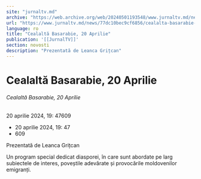 ```yaml
---
site: "jurnaltv.md"
archive: "https://web.archive.org/web/20240501193548/www.jurnaltv.md/news/77dc10bec9cf6856/cealalta-basarabie-20-aprilie.html"
url: "https://www.jurnaltv.md/news/77dc10bec9cf6856/cealalta-basarabie-20-aprilie.html"
language: ro
title: "Cealaltă Basarabie, 20 Aprilie"
publication: '[[JurnalTV]]'
section: novosti
description: "Prezentată de Leanca Grițcan"
---
```


# Cealaltă Basarabie, 20 Aprilie

###### Cealaltă Basarabie, 20 Aprilie

20 aprilie 2024, 19: 47609

- 20 aprilie 2024, 19: 47
- 609

Prezentată de Leanca Grițcan

Un program special dedicat diasporei, în care sunt abordate pe larg subiectele de interes, poveștile adevărate și provocările moldovenilor emigranți.